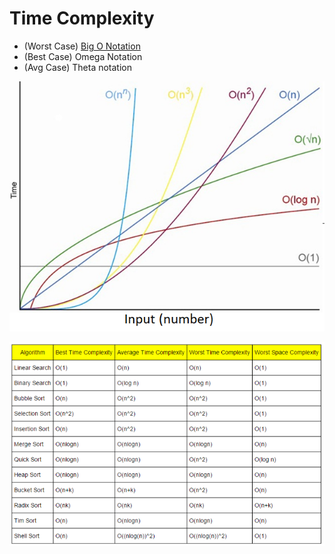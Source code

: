 # Time Complexity

* \(Worst Case\) [Big O Notation](https://thatcomputerscientist.com/big-o-notation-explained-as-easily-as-possible)
* \(Best Case\) Omega Notation
* \(Avg Case\) Theta notation

![](.gitbook/assets/image.png)

![](.gitbook/assets/image%20%282%29.png)

